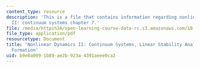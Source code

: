 ```yaml
---
content_type: resource
description: 'This is a file that contains information regarding nonlinear dynamics
  II: continuum systems chapter 7.'
file: /media/https%3A/open-learning-course-data-rc.s3.amazonaws.com/18-354j-nonlinear-dynamics-ii-continuum-systems-spring-2015/b9e8a0091b89ae2b923a4391aeee0ca2_MIT18_354JS15_Ch7.pdf
file_type: application/pdf
resourcetype: Document
title: 'Nonlinear Dynamics II: Continuum Systems, Linear Stability Analysis and Pattern
  Formation'
uid: b9e8a009-1b89-ae2b-923a-4391aeee0ca2
---
```

